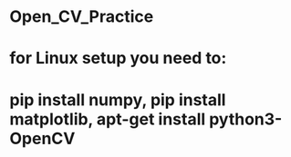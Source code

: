 # Open_CV_Practice
# for Linux setup you need to:
# pip install numpy, pip install matplotlib, apt-get install python3-OpenCV
